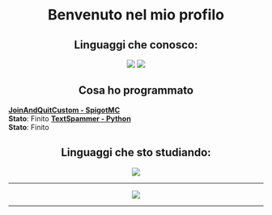 <h1 align="center">Benvenuto nel mio profilo </h1>
<p align="center"> 
</p>

<h2 align="center"> Linguaggi che conosco: </h2>
<p align="center"> 
<img src="https://img.shields.io/badge/Java-ED8B00?style=for-the-badge&logo=java&logoColor=white" />
<img src="https://img.shields.io/badge/Python-000255?style=for-the-badge&logo=python&logoColor=white" />
</p>

<h2 align="center"> Cosa ho programmato </h2>

[**JoinAndQuitCustom - SpigotMC**](https://github.com/IM4th3w/JoinAndQuitCustom)
<br>**Stato**: Finito
[**TextSpammer - Python**](https://github.com/IM4th3w/TextSpammer)
<br>**Stato**: Finito
                  
<h2 align="center"> Linguaggi che sto studiando: </h2>
<p align="center"> 
<img src="https://img.shields.io/badge/C++-ED8B00?style=for-the-badge&logo=c++&logoColor=white" />
</p>

<hr>
<p align="center"><img src="https://github-readme-stats.vercel.app/api?username=IM4th3w&theme=gradient&show_icons=true&custom_title=Statistiche di IM4th3w&count_private=true" />
<hr>

